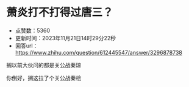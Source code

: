 # 萧炎打不打得过唐三？
- 点赞数：5360
- 更新时间：2023年11月21日14时29分22秒
- 回答url：https://www.zhihu.com/question/612445547/answer/3296878738
<body>
 <p data-pid="iifKdAiQ">搁以前大伙问的都是关公战秦琼</p>
 <p data-pid="nD4ri3UV">你倒好，搁这拉了个关公战秦桧</p>
</body>